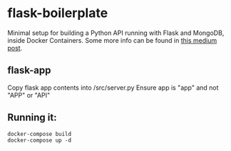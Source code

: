 # flask-boilerplate
Minimal setup for building a Python API running with Flask and MongoDB, inside Docker Containers. Some more info can be found in [this medium post](https://medium.com/@gabimelo/developing-a-flask-api-in-a-docker-container-with-uwsgi-and-nginx-e089e43ed90e).


## flask-app
Copy flask app contents into /src/server.py
Ensure app is "app" and not "APP" or "API" 

## Running it:

```
docker-compose build
docker-compose up -d
```

